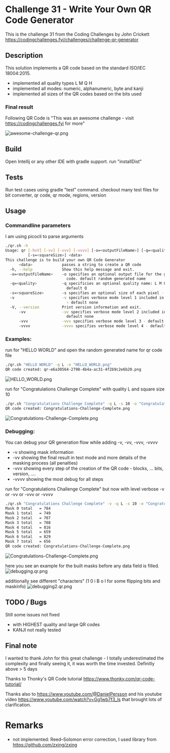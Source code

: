 # Challenge 31 - Write Your Own QR Code Generator

This is the challenge 31 from the Coding Challenges by John Crickett https://codingchallenges.fyi/challenges/challenge-qr-generator

## Description

This solution implements a QR code based on the standard ISO/IEC 18004:2015.

- implemented all quality types L M Q H
- implemented all modes: numeric, alphanumeric, byte and kanji
- implemented all sizes of the QR codes based on the bits used


### Final result

Following QR Code is  "This was an awesome challenge - visit  https://codingchallenges.fyi for more"

![awesome-challenge-qr.png](awesome-challenge-qr.png)



## Build

Open Intellij or any other IDE with gradle support. run "installDist"

## Tests

Run test cases using gradle "test" command. checkout many test files for bit converter, qr code, qr mode, regions, version

## Usage

### Commandline parameters

I am using picocli to parse arguments

```bash
./qr.sh -h
Usage: qr [-hvV] [-vv] [-vvv] [-vvvv] [-o=<outputFileName>] [-q=<quality>]
          [-s=<squareSize>] <data>
This challenge is to build your own QR Code Generator
      <data>             passes a string to create a QR code
  -h, --help             Show this help message and exit.
  -o=<outputFileName>    -o specifies an optional output file for the generated
                           code. default random generated name
  -q=<quality>           -q specificies an optional quality name: L M Q H -
                           default Q
  -s=<squareSize>        -s specifies an optional size of each pixel - default 5
  -v                     -v specifies verbose mode level 1 included in 2 and 3
                           - default none
  -V, --version          Print version information and exit.
      -vv                -vv specifies verbose mode level 2 included in 3 -
                           default none
      -vvv               -vvv specifies verbose mode level 3 - default none
      -vvvv              -vvvv specifies verbose mode level 4 - default none
```

### Examples: 


run for "HELLO WORLD" and open the random generated name for qr code file
```bash
./qr.sh "HELLO WORLD" -q L -o "HELLO_WORLD.png"
QR code created: qr-e6a30564-2798-4b4a-ac31-4f2b9c2e6b20.png
```
![HELLO_WORLD.png](HELLO_WORLD.png)


run for "Congratulations Challenge Complete" with quality L and square size 10
```bash
./qr.sh "Congratulations Challenge Complete" -q L -s 10 -o "Congratulations-Challenge-Complete.png"
QR code created: Congratulations-Challenge-Complete.png
```
![Congratulations-Challenge-Complete.png](Congratulations-Challenge-Complete.png)


### Debugging:
You can debug your QR generation flow while adding -v, -vv, -vvv, -vvvv

- -v showing mask information
- -vv showing the final result in text mode and more details of the masking process (all penalties)
- -vvv showing every step of the creation of the QR code - blocks, ... bits, version, ....
- -vvvv showing the most debug for all steps


run for "Congratulations Challenge Complete" but now with level verbose -v or -vv or -vvv or -vvvv
```bash
./qr.sh "Congratulations Challenge Complete" -v -q L -s 10 -o "Congratulations-Challenge-Complete.png"
Mask 0 total   = 784
Mask 1 total   = 749
Mask 2 total   = 707
Mask 3 total   = 708
Mask 4 total   = 816
Mask 5 total   = 659
Mask 6 total   = 829
Mask 7 total   = 656
QR code created: Congratulations-Challenge-Complete.png
```
![Congratulations-Challenge-Complete.png](Congratulations-Challenge-Complete.png)


here you see an example for the built masks before any data field is filled.
![debugging.qr.png](debugging.qr.png)

additionally see different "characters" (1 0 i B o l for some flipping bits and maskinfo)
![debugging2.qr.png](debugging2.qr.png)

## TODO / Bugs
Still some issues not fixed

- with HIGHEST quality and large QR codes
- KANJI not really tested

## Final note

I wanted to thank John for this great challenge - I totally underestimated the complexity and finally seeing it, it was worth the time invested.
Definitly above > 5 days

Thanks to Thonky's QR Code tutorial https://www.thonky.com/qr-code-tutorial/

Thanks also to https://www.youtube.com/@DanielPersson and his youtube video https://www.youtube.com/watch?v=Gg1wb7f3_ls that brought lots of clarification.

# Remarks

- not implemented: Reed–Solomon error correction, I used library from https://github.com/zxing/zxing
